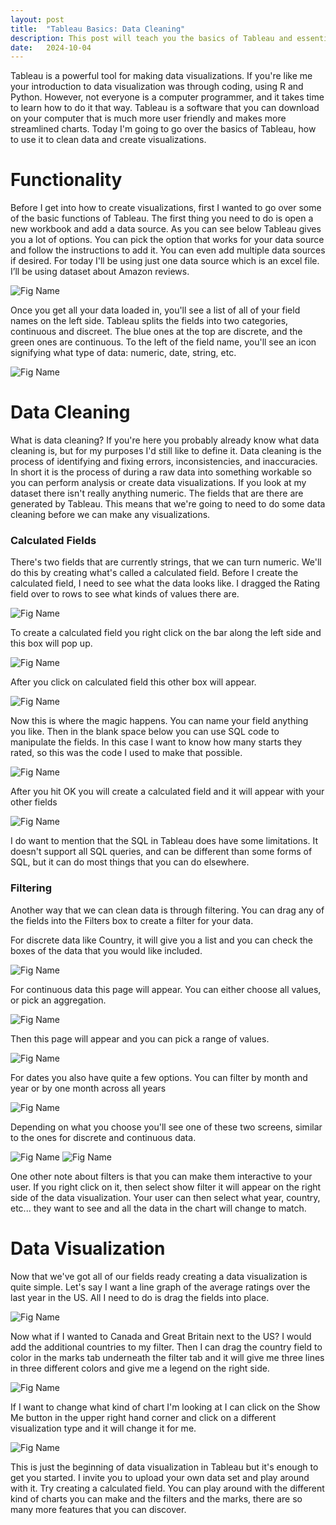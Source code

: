 ```yaml
---
layout: post
title:  "Tableau Basics: Data Cleaning"
description: This post will teach you the basics of Tableau and essentials of data cleaning.
date:   2024-10-04
---
```



<p class="intro"><span class="dropcap">T</span>ableau is a powerful tool for making data visualizations. If you're like me your introduction to data visualization was through coding, using R and Python. However, not everyone is a computer programmer, and it takes time to learn how to do it that way. Tableau is a software that you can download on your computer that is much more user friendly and makes more streamlined charts. Today I'm going to go over the basics of Tableau, how to use it to clean data and create visualizations. </p>

# Functionality

<p>Before I get into how to create visualizations, first I wanted to go over some of the basic functions of Tableau. The first thing you need to do is open a new workbook and add a data source. As you can see below Tableau gives you a lot of options. You can pick the option that works for your data source and follow the instructions to add it. You can even add multiple data sources if desired. For today I'll be using just one data source which is an excel file. I’ll be using dataset about Amazon reviews.</p>

![Fig Name](https://raw.githubusercontent.com/brachel1/myblog/main/assets/img/image014.png)

<p>Once you get all your data loaded in, you'll see a list of all of your field names on the left side. Tableau splits the fields into two categories, continuous and discreet. The blue ones at the top are discrete, and the green ones are continuous. To the left of the field name, you'll see an icon signifying what type of data: numeric, date, string, etc.</p>

![Fig Name](https://raw.githubusercontent.com/brachel1/myblog/main/assets/img/image015.png)

# Data Cleaning

<p>What is data cleaning? If you're here you probably already know what data cleaning is, but for my purposes I'd still like to define it. Data cleaning is the process of identifying and fixing errors, inconsistencies, and inaccuracies. In short it is the process of during a raw data into something workable so you can perform analysis or create data visualizations. If you look at my dataset there isn't really anything numeric. The fields that are there are generated by Tableau. This means that we're going to need to do some data cleaning before we can make any visualizations. </p>

### Calculated Fields

<p>There's two fields that are currently strings, that we can turn numeric. We'll do this by creating what's called a calculated field. Before I create the calculated field, I need to see what the data looks like. I dragged the Rating field over to rows to see what kinds of values there are.</p>

![Fig Name](https://raw.githubusercontent.com/brachel1/myblog/main/assets/img/image003.png)

<p>To create a calculated field you right click on the bar along the left side and this box will pop up.</p>

![Fig Name](https://raw.githubusercontent.com/brachel1/myblog/main/assets/img/image001.png)

<p>After you click on calculated field this other box will appear.</p>

![Fig Name](https://raw.githubusercontent.com/brachel1/myblog/main/assets/img/image002.png)

<p>Now this is where the magic happens. You can name your field anything you like. Then in the blank space below you can use SQL code to manipulate the fields. In this case I want to know how many starts they rated, so this was the code I used to make that possible. </p>

![Fig Name](https://raw.githubusercontent.com/brachel1/myblog/main/assets/img/image004.png)

<p>After you hit OK you will create a calculated field and it will appear with your other fields</p>

![Fig Name](https://raw.githubusercontent.com/brachel1/myblog/main/assets/img/image016.png)

<p>I do want to mention that the SQL in Tableau does have some limitations. It doesn't support all SQL queries, and can be different than some forms of SQL, but it can do most things that you can do elsewhere.</p>

### Filtering

<p>Another way that we can clean data is through filtering. You can drag any of the fields into the Filters box to create a filter for your data.</p>

<p>For discrete data like Country, it will give you a list and you can check the boxes of the data that you would like included.</p>

![Fig Name](https://raw.githubusercontent.com/brachel1/myblog/main/assets/img/image005.png)

<p>For continuous data this page will appear. You can either choose all values, or pick an aggregation.</p>

![Fig Name](https://raw.githubusercontent.com/brachel1/myblog/main/assets/img/image006.png)

<p>Then this page will appear and you can pick a range of values.</p>

![Fig Name](https://raw.githubusercontent.com/brachel1/myblog/main/assets/img/image007.png)

<p>For dates you also have quite a few options. You can filter by month and year or by one month across all years</p>

![Fig Name](https://raw.githubusercontent.com/brachel1/myblog/main/assets/img/image008.png)

<p>Depending on what you choose you'll see one of these two screens, similar to the ones for discrete and continuous data.</p>

![Fig Name](https://raw.githubusercontent.com/brachel1/myblog/main/assets/img/image009.png)
![Fig Name](https://raw.githubusercontent.com/brachel1/myblog/main/assets/img/image010.png)

<p>One other note about filters is that you can make them interactive to your user. If you right click on it, then select show filter it will appear on the right side of the data visualization. Your user can then select what year, country, etc... they want to see and all the data in the chart will change to match.</p>

# Data Visualization

<p>Now that we've got all of our fields ready creating a data visualization is quite simple. Let's say I want a line graph of the average ratings over the last year in the US. All I need to do is drag the fields into place.</p>

![Fig Name](https://raw.githubusercontent.com/brachel1/myblog/main/assets/img/image011.png)

<p>Now what if I wanted to Canada and Great Britain next to the US? I would add the additional countries to my filter. Then I can drag the country field to color in the marks tab underneath the filter tab and it will give me three lines in three different colors and give me a legend on the right side.</p>

![Fig Name](https://raw.githubusercontent.com/brachel1/myblog/main/assets/img/image012.png)

<p>If I want to change what kind of chart I'm looking at I can click on the Show Me button in the upper right hand corner and click on a different visualization type and it will change it for me.</p>

![Fig Name](https://raw.githubusercontent.com/brachel1/myblog/main/assets/img/image013.png)

<p>This is just the beginning of data visualization in Tableau but it's enough to get you started. I invite you to upload your own data set and play around with it. Try creating a calculated field. You can play around with the different kind of charts you can make and the filters and the marks, there are so many more features that you can discover.</p>

